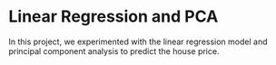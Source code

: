# Linear Regression and PCA
In this project, we experimented with the linear regression model and principal component analysis to predict the house price.
